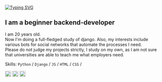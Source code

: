 
[![Typing SVG](https://readme-typing-svg.herokuapp.com?font=&color=%236522CA&lines=Hi+there%2C+I'm+Dmitrii+%F0%9F%91%8B)](https://git.io/typing-svg)

## I am a beginner backend-developer

I am 20 years old.  
Now I'm doing a full-fledged study of django. Also, my interests include various bots for social networks that automate the processes I need.  
Please do not judge my projects strictly, I study on my own, as I am not sure that universities are able to teach me what employers need.  
  
Skills: `Python` / `Django` / `JS` / `HTML` / `CSS` /
<!--
- 🔭 I’m currently working on ...
- 🌱 I’m currently learning ...
- 👯 I’m looking to collaborate on ...
- 🤔 I’m looking for help with ...
- 💬 Ask me about ...
- 📫 How to reach me: ...
- 😄 Pronouns: ...
- ⚡ Fun fact: ...
-->

[<img src='https://cdn.jsdelivr.net/npm/simple-icons@3.0.1/icons/github.svg' alt='github' height='20' color='FFFFFFFF'>](https://github.com/purplebread-git)  [<img src='https://cdn.jsdelivr.net/npm/simple-icons@3.0.1/icons/instagram.svg' alt='instagram' height='20'>](https://www.instagram.com/purple.bread/)  [<img src='https://cdn.jsdelivr.net/npm/simple-icons@3.0.1/icons/icloud.svg' alt='website' height='20'>](vk.com/purple.bread)
